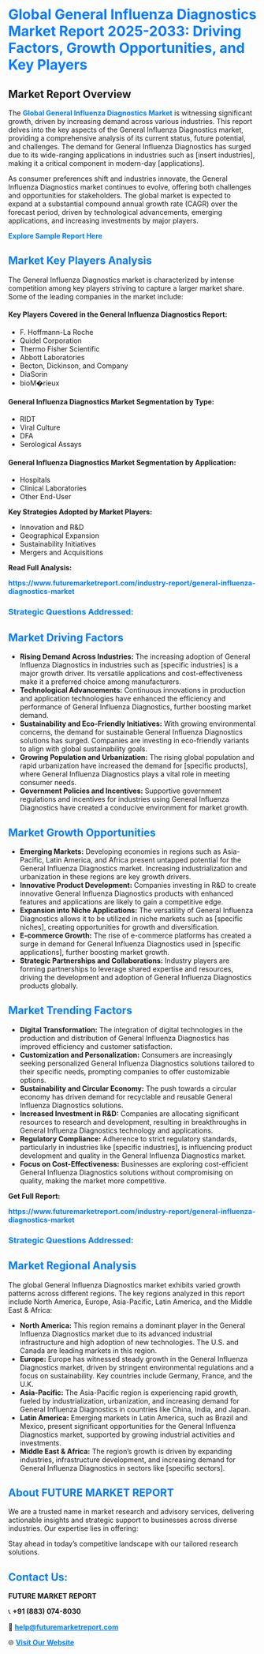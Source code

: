 <h1 style="color: #007BFF;">Global General Influenza Diagnostics Market Report 2025-2033: Driving Factors, Growth Opportunities, and Key Players</h1>

<section id="overview">
<h2>Market Report Overview</h2>
<p>The <a href="https://www.futuremarketreport.com/industry-report/general-influenza-diagnostics-market" style="color: #007BFF; text-decoration: none;"><strong>Global General Influenza Diagnostics Market</strong></a> is witnessing significant growth, driven by increasing demand across various industries. This report delves into the key aspects of the General Influenza Diagnostics market, providing a comprehensive analysis of its current status, future potential, and challenges. The demand for General Influenza Diagnostics has surged due to its wide-ranging applications in industries such as [insert industries], making it a critical component in modern-day [applications].</p>
<p>As consumer preferences shift and industries innovate, the General Influenza Diagnostics market continues to evolve, offering both challenges and opportunities for stakeholders. The global market is expected to expand at a substantial compound annual growth rate (CAGR) over the forecast period, driven by technological advancements, emerging applications, and increasing investments by major players.</p>
</section>

<section id="overview">
<p><a href="https://www.futuremarketreport.com/request-sample/reportId=51950" style="color: #007BFF; text-decoration: none;"><strong>Explore Sample Report Here</strong></a></p>
</section>

<section id="key-players">
<h2 style="color: #007BFF;">Market Key Players Analysis</h2>
<p>The General Influenza Diagnostics market is characterized by intense competition among key players striving to capture a larger market share. Some of the leading companies in the market include:</p>
<h4>Key Players Covered in the General Influenza Diagnostics Report:</h4>
<ul><li>F. Hoffmann-La Roche</li><li>Quidel Corporation</li><li>Thermo Fisher Scientific</li><li>Abbott Laboratories</li><li>Becton, Dickinson, and Company</li><li>DiaSorin</li><li>bioM�rieux</li></ul>
<h4>General Influenza Diagnostics Market Segmentation by Type:</h4>
<ul><li>RIDT</li><li>Viral Culture</li><li>DFA</li><li>Serological Assays</li></ul>

<h4>General Influenza Diagnostics Market Segmentation by Application:</h4>
<ul><li>Hospitals</li><li>Clinical Laboratories</li><li>Other End-User</li></ul>
<p><strong>Key Strategies Adopted by Market Players:</strong></p>
<ul>
<li>Innovation and R&D</li>
<li>Geographical Expansion</li>
<li>Sustainability Initiatives</li>
<li>Mergers and Acquisitions</li>
</ul>
</section>

<section>
<p><strong>Read Full Analysis: </strong></p><a href="https://www.futuremarketreport.com/industry-report/general-influenza-diagnostics-market" style="color: #007BFF; text-decoration: none;"><strong>https://www.futuremarketreport.com/industry-report/general-influenza-diagnostics-market</strong></a>
<h3 style="color: #007BFF;">Strategic Questions Addressed:</h3>
</section>

<section id="driving-factors">
<h2 style="color: #007BFF;">Market Driving Factors</h2>
<ul>
<li><strong>Rising Demand Across Industries:</strong> The increasing adoption of General Influenza Diagnostics in industries such as [specific industries] is a major growth driver. Its versatile applications and cost-effectiveness make it a preferred choice among manufacturers.</li>
<li><strong>Technological Advancements:</strong> Continuous innovations in production and application technologies have enhanced the efficiency and performance of General Influenza Diagnostics, further boosting market demand.</li>
<li><strong>Sustainability and Eco-Friendly Initiatives:</strong> With growing environmental concerns, the demand for sustainable General Influenza Diagnostics solutions has surged. Companies are investing in eco-friendly variants to align with global sustainability goals.</li>
<li><strong>Growing Population and Urbanization:</strong> The rising global population and rapid urbanization have increased the demand for [specific products], where General Influenza Diagnostics plays a vital role in meeting consumer needs.</li>
<li><strong>Government Policies and Incentives:</strong> Supportive government regulations and incentives for industries using General Influenza Diagnostics have created a conducive environment for market growth.</li>
</ul>
</section>

<section id="growth-opportunities">
<h2 style="color: #007BFF;">Market Growth Opportunities</h2>
<ul>
<li><strong>Emerging Markets:</strong> Developing economies in regions such as Asia-Pacific, Latin America, and Africa present untapped potential for the General Influenza Diagnostics market. Increasing industrialization and urbanization in these regions are key growth drivers.</li>
<li><strong>Innovative Product Development:</strong> Companies investing in R&D to create innovative General Influenza Diagnostics products with enhanced features and applications are likely to gain a competitive edge.</li>
<li><strong>Expansion into Niche Applications:</strong> The versatility of General Influenza Diagnostics allows it to be utilized in niche markets such as [specific niches], creating opportunities for growth and diversification.</li>
<li><strong>E-commerce Growth:</strong> The rise of e-commerce platforms has created a surge in demand for General Influenza Diagnostics used in [specific applications], further boosting market growth.</li>
<li><strong>Strategic Partnerships and Collaborations:</strong> Industry players are forming partnerships to leverage shared expertise and resources, driving the development and adoption of General Influenza Diagnostics products globally.</li>
</ul>
</section>

<section id="trending-factors">
<h2 style="color: #007BFF;">Market Trending Factors</h2>
<ul>
<li><strong>Digital Transformation:</strong> The integration of digital technologies in the production and distribution of General Influenza Diagnostics has improved efficiency and customer satisfaction.</li>
<li><strong>Customization and Personalization:</strong> Consumers are increasingly seeking personalized General Influenza Diagnostics solutions tailored to their specific needs, prompting companies to offer customizable options.</li>
<li><strong>Sustainability and Circular Economy:</strong> The push towards a circular economy has driven demand for recyclable and reusable General Influenza Diagnostics solutions.</li>
<li><strong>Increased Investment in R&D:</strong> Companies are allocating significant resources to research and development, resulting in breakthroughs in General Influenza Diagnostics technology and applications.</li>
<li><strong>Regulatory Compliance:</strong> Adherence to strict regulatory standards, particularly in industries like [specific industries], is influencing product development and quality in the General Influenza Diagnostics market.</li>
<li><strong>Focus on Cost-Effectiveness:</strong> Businesses are exploring cost-efficient General Influenza Diagnostics solutions without compromising on quality, making the market more competitive.</li>
</ul>
</section>

<section>
<p><strong>Get Full Report: </strong></p><a href="https://www.futuremarketreport.com/industry-report/general-influenza-diagnostics-market" style="color: #007BFF; text-decoration: none;"><strong>https://www.futuremarketreport.com/industry-report/general-influenza-diagnostics-market</strong></a>
<h3 style="color: #007BFF;">Strategic Questions Addressed:</h3>
</section>


<section id="regional-analysis">
<h2 style="color: #007BFF;">Market Regional Analysis</h2>
<p>The global General Influenza Diagnostics market exhibits varied growth patterns across different regions. The key regions analyzed in this report include North America, Europe, Asia-Pacific, Latin America, and the Middle East & Africa:</p>
<ul>
<li><strong>North America:</strong> This region remains a dominant player in the General Influenza Diagnostics market due to its advanced industrial infrastructure and high adoption of new technologies. The U.S. and Canada are leading markets in this region.</li>
<li><strong>Europe:</strong> Europe has witnessed steady growth in the General Influenza Diagnostics market, driven by stringent environmental regulations and a focus on sustainability. Key countries include Germany, France, and the U.K.</li>
<li><strong>Asia-Pacific:</strong> The Asia-Pacific region is experiencing rapid growth, fueled by industrialization, urbanization, and increasing demand for General Influenza Diagnostics in countries like China, India, and Japan.</li>
<li><strong>Latin America:</strong> Emerging markets in Latin America, such as Brazil and Mexico, present significant opportunities for the General Influenza Diagnostics market, supported by growing industrial activities and investments.</li>
<li><strong>Middle East & Africa:</strong> The region’s growth is driven by expanding industries, infrastructure development, and increasing demand for General Influenza Diagnostics in sectors like [specific sectors].</li>
</ul>
</section>

<footer>
<h2 style="color: #007BFF;">About FUTURE MARKET REPORT</h2>
<p>We are a trusted name in market research and advisory services, delivering actionable insights and strategic support to businesses across diverse industries. Our expertise lies in offering:</p>

<p>Stay ahead in today’s competitive landscape with our tailored research solutions.</p>

<h2 style="color: #007BFF;">Contact Us:</h2>
<p><strong>FUTURE MARKET REPORT</strong></p>
<p>📞 <strong>+91 (883) 074-8030</strong></p>
<p>📧 <strong><a href="mailto:help@futuremarketreport.com" style="color: #007BFF;">help@futuremarketreport.com</a></strong></p>
<p>🌐 <strong><a href="https://www.futuremarketreport.com/" style="color: #007BFF;">Visit Our Website</a></strong></p>
</footer>